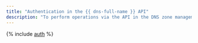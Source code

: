 ```yaml
---
title: "Authentication in the {{ dns-full-name }} API"
description: "To perform operations via the API in the DNS zone management service - {{ dns-full-name }}, you need to get an IAM token for your account."
---
```


{% include [auth](../../_includes/authentication.md) %}
